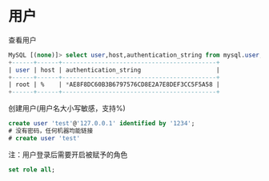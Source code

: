 # 用户

查看用户

```sql
MySQL [(none)]> select user,host,authentication_string from mysql.user;
+------+------+-------------------------------------------+
| user | host | authentication_string                     |
+------+------+-------------------------------------------+
| root | %    | *AE8F8DC60B3B6797576CD8E2A7E8DEF3CC5F5A58 |
+------+------+-------------------------------------------+
```

创建用户(用户名大小写敏感，支持%)

```sql
create user 'test'@'127.0.0.1' identified by '1234';
# 没有密码，任何机器均能链接
# create user 'test'
```

注：用户登录后需要开启被赋予的角色

```sql
set role all;
```
